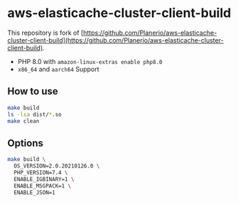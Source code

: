 # aws-elasticache-cluster-client-build

This repository is fork of [https://github.com/Planerio/aws-elasticache-cluster-client-build](https://github.com/Planerio/aws-elasticache-cluster-client-build).
- PHP 8.0 with `amazon-linux-extras enable php8.0`
- `x86_64` and `aarch64` Support

## How to use
```sh
make build
ls -lsa dist/*.so
make clean
```

## Options
```sh
make build \
  OS_VERSION=2.0.20210126.0 \
  PHP_VERSION=7.4 \
  ENABLE_IGBINARY=1 \
  ENABLE_MSGPACK=1 \
  ENABLE_JSON=1
```
